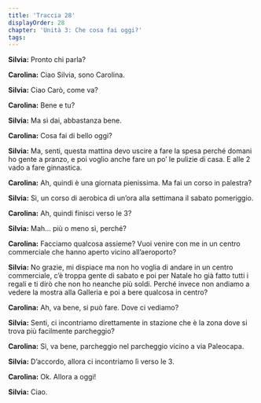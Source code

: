 ```yaml
---
title: 'Traccia 28'
displayOrder: 28
chapter: 'Unità 3: Che cosa fai oggi?'
tags:
---
```


**Silvia:** Pronto chi parla?

**Carolina:** Ciao Silvia, sono Carolina.

**Silvia:** Ciao Carò, come va?

**Carolina:** Bene e tu?

**Silvia:** Ma sì dai, abbastanza bene.

**Carolina:** Cosa fai di bello oggi?

**Silvia:** Ma, senti, questa mattina devo uscire a fare la spesa perché domani ho gente a pranzo, e poi voglio anche fare un po’ le pulizie di casa. E alle 2 vado a fare ginnastica.

**Carolina:** Ah, quindi è una giornata pienissima. Ma fai un corso in palestra?

**Silvia:** Sì, un corso di aerobica di un’ora alla settimana il sabato pomeriggio.

**Carolina:** Ah, quindi finisci verso le 3?

**Silvia:** Mah... più o meno sì, perché?

**Carolina:** Facciamo qualcosa assieme? Vuoi venire con me in un centro commerciale che hanno aperto vicino all’aeroporto?

**Silvia:** No grazie, mi dispiace ma non ho voglia di andare in un centro commerciale, c’è troppa gente di sabato e poi per Natale ho già fatto tutti i regali e ti dirò che non ho neanche più soldi. Perché invece non andiamo a vedere la mostra alla Galleria e poi a bere qualcosa in centro?

**Carolina:** Ah, va bene, si può fare. Dove ci vediamo?

**Silvia:** Senti, ci incontriamo direttamente in stazione che è la zona dove si trova più facilmente parcheggio?

**Carolina:** Sì, va bene, parcheggio nel parcheggio vicino a via Paleocapa.

**Silvia:** D’accordo, allora ci incontriamo lì verso le 3.

**Carolina:** Ok. Allora a oggi!

**Silvia:** Ciao.
